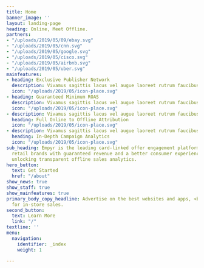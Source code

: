 ```yaml
---
title: Home
banner_image: ''
layout: landing-page
heading: Online, Meet Offline.
partners:
- "/uploads/2019/05/09/ebay.svg"
- "/uploads/2019/05/cnn.svg"
- "/uploads/2019/05/google.svg"
- "/uploads/2019/05/cisco.svg"
- "/uploads/2019/05/airbnb.svg"
- "/uploads/2019/05/uber.svg"
mainfeatures:
- heading: Exclusive Publisher Network
  description: Vivamus sagittis lacus vel augue laoreet rutrum faucibus dolor auctor.
  icon: "/uploads/2019/05/icon-place.svg"
- heading: Guaranteed Minimum ROAS
  description: Vivamus sagittis lacus vel augue laoreet rutrum faucibus dolor auctor.
  icon: "/uploads/2019/05/icon-place.svg"
- description: Vivamus sagittis lacus vel augue laoreet rutrum faucibus dolor auctor.
  heading: Full Online to Offline Attribution
  icon: "/uploads/2019/05/icon-place.svg"
- description: Vivamus sagittis lacus vel augue laoreet rutrum faucibus dolor auctor.
  heading: In-Depth Campaign Analytics
  icon: "/uploads/2019/05/icon-place.svg"
sub_heading: Empyr is the leading card-linked offer engagement platform, providing
  retail brands with guaranteed revenue and a better consumer experience, all while
  unlocking transparent offline sales analytics.
hero_button:
  text: Get Started
  href: "/about"
show_news: true
show_staff: true
show_mainfeatures: true
primary_body_copy_headline: Advertise on the best websites and apps, <br> only pay
  for in-store sales.
second_button:
  text: Learn More
  link: "/"
textline: ''
menu:
  navigation:
    identifier: _index
    weight: 1

---
```

